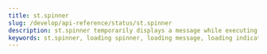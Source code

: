 ```yaml
---
title: st.spinner
slug: /develop/api-reference/status/st.spinner
description: st.spinner temporarily displays a message while executing a block of code.
keywords: st.spinner, loading spinner, loading message, loading indicator, spinner animation, wait message, processing indicator, loading state
---
```


<Autofunction function="streamlit.spinner" />
